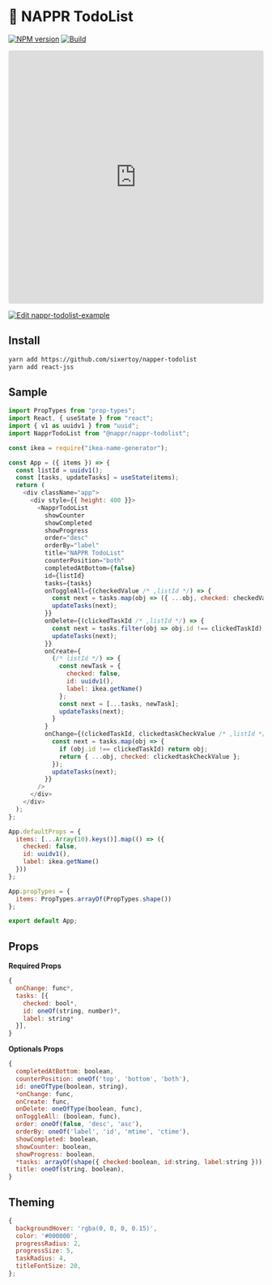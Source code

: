# 🍰 NAPPR TodoList

[![NPM version][npm-version-img]][npm-url] [![Build][travis-img]][travis-url]

<iframe src="https://codesandbox.io/embed/nappr-todolist-example-ie5fj?fontsize=12&hidenavigation=1&theme=light&hidedevtools=1" style="width:100%; height:500px; border:0; border-radius: 4px; overflow:hidden;" title="nappr-todolist-example" allow="geolocation; microphone; camera; midi; vr; accelerometer; gyroscope; payment; ambient-light-sensor; encrypted-media; usb" sandbox="allow-modals allow-forms allow-popups allow-scripts allow-same-origin" ></iframe>

[![Edit nappr-todolist-example](https://codesandbox.io/static/img/play-codesandbox.svg)](https://codesandbox.io/s/nappr-todolist-example-ie5fj?fontsize=14&hidenavigation=1&theme=dark)

## Install

```bash
yarn add https://github.com/sixertoy/napper-todolist
yarn add react-jss
```

## Sample

```javascript
import PropTypes from "prop-types";
import React, { useState } from "react";
import { v1 as uuidv1 } from "uuid";
import NapprTodoList from "@nappr/nappr-todolist";

const ikea = require("ikea-name-generator");

const App = ({ items }) => {
  const listId = uuidv1();
  const [tasks, updateTasks] = useState(items);
  return (
    <div className="app">
      <div style={{ height: 400 }}>
        <NapprTodoList
          showCounter
          showCompleted
          showProgress
          order="desc"
          orderBy="label"
          title="NAPPR TodoList"
          counterPosition="both"
          completedAtBottom={false}
          id={listId}
          tasks={tasks}
          onToggleAll={(checkedValue /* ,listId */) => {
            const next = tasks.map(obj => ({ ...obj, checked: checkedValue }));
            updateTasks(next);
          }}
          onDelete={(clickedTaskId /* ,listId */) => {
            const next = tasks.filter(obj => obj.id !== clickedTaskId);
            updateTasks(next);
          }}
          onCreate={
            (/* listId */) => {
              const newTask = {
                checked: false,
                id: uuidv1(),
                label: ikea.getName()
              };
              const next = [...tasks, newTask];
              updateTasks(next);
            }
          }
          onChange={(clickedTaskId, clickedtaskCheckValue /* ,listId */) => {
            const next = tasks.map(obj => {
              if (obj.id !== clickedTaskId) return obj;
              return { ...obj, checked: clickedtaskCheckValue };
            });
            updateTasks(next);
          }}
        />
      </div>
    </div>
  );
};

App.defaultProps = {
  items: [...Array(10).keys()].map(() => ({
    checked: false,
    id: uuidv1(),
    label: ikea.getName()
  }))
};

App.propTypes = {
  items: PropTypes.arrayOf(PropTypes.shape())
};

export default App;
```

## Props

**Required Props**

```javascript
{
  onChange: func*,
  tasks: [{
    checked: bool*,
    id: oneOf(string, number)*,
    label: string*
  }],
}
```

**Optionals Props**

```javascript
{
  completedAtBottom: boolean,
  counterPosition: oneOf('top', 'bottom', 'both'),
  id: oneOfType(boolean, string),
  *onChange: func,
  onCreate: func,
  onDelete: oneOfType(boolean, func),
  onToggleAll: (boolean, func),
  order: oneOf(false, 'desc', 'asc'),
  orderBy: oneOf('label', 'id', 'mtime', 'ctime'),
  showCompleted: boolean,
  showCounter: boolean,
  showProgress: boolean,
  *tasks: arrayOf(shape({ checked:boolean, id:string, label:string })),
  title: oneOf(string, boolean),
}
```

## Theming

```javascript
{
  backgroundHover: 'rgba(0, 0, 0, 0.15)',
  color: '#000000',
  progressRadius: 2,
  progressSize: 5,
  taskRadius: 4,
  titleFontSize: 20,
};
```

[travis-url]: https://travis-ci.org/sixertoy/nappr-todolist
[travis-img]: http://img.shields.io/travis/sixertoy/nappr-todolist.svg?style=flat-square
[npm-url]: https://www.npmjs.com/package/@nappr/nappr-todolist
[npm-version-img]: http://img.shields.io/npm/v/@nappr/nappr-todolist.svg?style=flat-square

